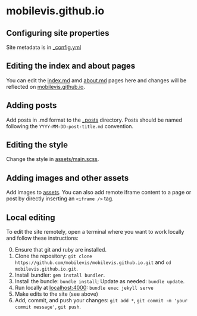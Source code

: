 # mobilevis.github.io

## Configuring site properties

Site metadata is in [_config.yml](_config.yml)

## Editing the index and about pages

You can edit the [index.md](index.md) amd [about.md](about.md) pages here and changes will be reflected on [mobilevis.github.io](https://mobilevis.github.io/).

## Adding posts

Add posts in .md format to the [_posts](_posts) directory. Posts should be named following the `YYYY-MM-DD-post-title.md` convention.

## Editing the style

Change the style in [assets/main.scss](assets/main.scss).

## Adding images and other assets

Add images to [assets](assets/). You can also add remote iframe content to a page or post by directly inserting an `<iframe />` tag.

## Local editing

To edit the site remotely, open a terminal where you want to work locally and follow these instructions:

0. Ensure that git and ruby are installed.
1. Clone the repository: `git clone https://github.com/mobilevis/mobilevis.github.io.git` and `cd mobilevis.github.io.git`.
2. Install bundler: `gem install bundler`.
3. Install the bundle: `bundle install`; Update as needed: `bundle update`.
4. Run locally at [localhost:4000](http://localhost:4000/): `bundle exec jekyll serve`
5. Make edits to the site (see above)
6. Add, commit, and push your changes: `git add *`, `git commit -m 'your commit message'`, `git push`.